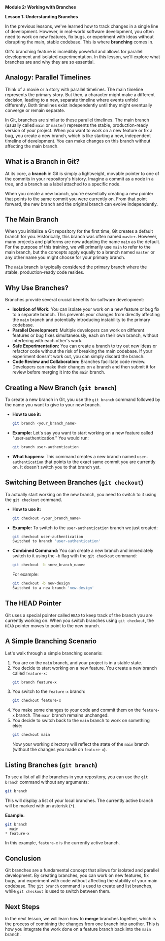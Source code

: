 **Module 2: Working with Branches**

**Lesson 1: Understanding Branches**

In the previous lessons, we've learned how to track changes in a single line of development. However, in real-world software development, you often need to work on new features, fix bugs, or experiment with ideas without disrupting the main, stable codebase. This is where **branching** comes in.

Git's branching feature is incredibly powerful and allows for parallel development and isolated experimentation. In this lesson, we'll explore what branches are and why they are so essential.

## Analogy: Parallel Timelines

Think of a movie or a story with parallel timelines. The main timeline represents the primary story. But then, a character might make a different decision, leading to a new, separate timeline where events unfold differently. Both timelines exist independently until they might eventually converge or remain separate.

In Git, branches are similar to these parallel timelines. The main branch (usually called `main` or `master`) represents the stable, production-ready version of your project. When you want to work on a new feature or fix a bug, you create a new branch, which is like starting a new, independent timeline of development. You can make changes on this branch without affecting the main branch.

## What is a Branch in Git?

At its core, a **branch** in Git is simply a lightweight, movable pointer to one of the commits in your repository's history. Imagine a commit as a node in a tree, and a branch as a label attached to a specific node.

When you create a new branch, you're essentially creating a new pointer that points to the same commit you were currently on. From that point forward, the new branch and the original branch can evolve independently.

## The Main Branch

When you initialize a Git repository for the first time, Git creates a default branch for you. Historically, this branch was often named `master`. However, many projects and platforms are now adopting the name `main` as the default. For the purpose of this training, we will primarily use `main` to refer to the main branch, but the concepts apply equally to a branch named `master` or any other name you might choose for your primary branch.

The `main` branch is typically considered the primary branch where the stable, production-ready code resides.

## Why Use Branches?

Branches provide several crucial benefits for software development:

- **Isolation of Work:** You can isolate your work on a new feature or bug fix to a separate branch. This prevents your changes from directly affecting the `main` branch and potentially introducing instability to the primary codebase.
- **Parallel Development:** Multiple developers can work on different features or bug fixes simultaneously, each on their own branch, without interfering with each other's work.
- **Safe Experimentation:** You can create a branch to try out new ideas or refactor code without the risk of breaking the main codebase. If your experiment doesn't work out, you can simply discard the branch.
- **Code Review and Collaboration:** Branches facilitate code review. Developers can make their changes on a branch and then submit it for review before merging it into the `main` branch.

## Creating a New Branch (`git branch`)

To create a new branch in Git, you use the `git branch` command followed by the name you want to give to your new branch.

- **How to use it:**
  ```bash
  git branch <your_branch_name>
  ```
- **Example:** Let's say you want to start working on a new feature called "user-authentication." You would run:
  ```bash
  git branch user-authentication
  ```
- **What happens:** This command creates a new branch named `user-authentication` that points to the exact same commit you are currently on. It doesn't switch you to that branch yet.

## Switching Between Branches (`git checkout`)

To actually start working on the new branch, you need to switch to it using the `git checkout` command.

- **How to use it:**
  ```bash
  git checkout <your_branch_name>
  ```
- **Example:** To switch to the `user-authentication` branch we just created:
  ```bash
  git checkout user-authentication
  Switched to branch 'user-authentication'
  ```
- **Combined Command:** You can create a new branch and immediately switch to it using the `-b` flag with the `git checkout` command:
  ```bash
  git checkout -b <new_branch_name>
  ```
  For example:
  ```bash
  git checkout -b new-design
  Switched to a new branch 'new-design'
  ```

## The HEAD Pointer

Git uses a special pointer called `HEAD` to keep track of the branch you are currently working on. When you switch branches using `git checkout`, the `HEAD` pointer moves to point to the new branch.

## A Simple Branching Scenario

Let's walk through a simple branching scenario:

1.  You are on the `main` branch, and your project is in a stable state.
2.  You decide to start working on a new feature. You create a new branch called `feature-x`:
    ```bash
    git branch feature-x
    ```
3.  You switch to the `feature-x` branch:
    ```bash
    git checkout feature-x
    ```
4.  You make some changes to your code and commit them on the `feature-x` branch. The `main` branch remains unchanged.
5.  You decide to switch back to the `main` branch to work on something else:
    ```bash
    git checkout main
    ```
    Now your working directory will reflect the state of the `main` branch (without the changes you made on `feature-x`).

## Listing Branches (`git branch`)

To see a list of all the branches in your repository, you can use the `git branch` command without any arguments:

```bash
git branch
```

This will display a list of your local branches. The currently active branch will be marked with an asterisk (`*`).

**Example:**

```bash
git branch
  main
* feature-x
```

In this example, `feature-x` is the currently active branch.

## Conclusion

Git branches are a fundamental concept that allows for isolated and parallel development. By creating branches, you can work on new features, fix bugs, and experiment with code without affecting the stability of your main codebase. The `git branch` command is used to create and list branches, while `git checkout` is used to switch between them.

## Next Steps

In the next lesson, we will learn how to **merge** branches together, which is the process of combining the changes from one branch into another. This is how you integrate the work done on a feature branch back into the `main` branch.

```

```
